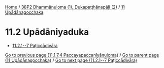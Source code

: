 
[Home](/) / [38P2 Dhammānuloma (1), Dukapaṭṭhānapāḷi (2)](...md) / [11 Upādānagocchaka](../38P2/11.md)

# 11.2 Upādāniyaduka

* [11.2.1--7 Paṭiccādivāra](11.2/11.2.1--7.md)

[Go to previous page (11.1.7.4 Paccayapaccanīyānuloma)](11.1/11.1.7/11.1.7.4.md) / [Go to parent page (11 Upādānagocchaka)](../38P2/11.md) / [Go to next page (11.2.1--7 Paṭiccādivāra)](11.2/11.2.1--7.md)


